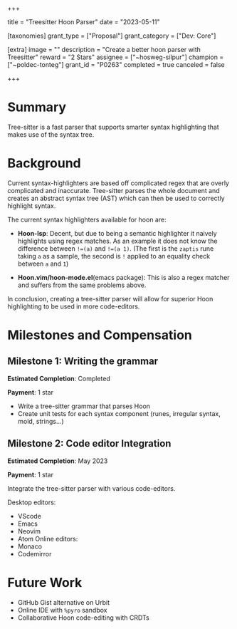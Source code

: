 +++

title = "Treesitter Hoon Parser"
date = "2023-05-11"

[taxonomies]
grant_type = ["Proposal"]
grant_category = ["Dev: Core"]

[extra]
image = ""
description = "Create a better hoon parser with Treesitter"
reward = "2 Stars"
assignee = ["~hosweg-silpur"]
champion = ["~poldec-tonteg"]
grant_id = "P0263"
completed = true
canceled = false

+++

# Summary

Tree-sitter is a fast parser that supports smarter syntax highlighting that makes use of the syntax tree.

# Background

Current syntax-highlighters are based off complicated regex that are overly complicated and inaccurate. Tree-sitter parses the whole document and creates an abstract syntax tree (AST) which can then be used to correctly highlight syntax.

The current syntax highlighters available for hoon are:

- **Hoon-lsp**: Decent, but due to being a semantic highlighter it naively highlights using regex matches. As an example it does not know the difference between `!=(a)` and `!=(a 1)`. (The first is the `zaptis` rune taking `a` as a sample, the second is `!` applied to an equality check between `a` and `1`)

- **Hoon.vim/hoon-mode.el**(emacs package): This is also a regex matcher and suffers from the same problems above.

In conclusion, creating a tree-sitter parser will allow for superior Hoon highlighting to be used in more code-editors.


# Milestones and Compensation 
## Milestone 1: Writing the grammar

**Estimated Completion**: Completed

**Payment**: 1 star

 - Write a tree-sitter grammar that parses Hoon
 - Create unit tests for each syntax component (runes, irregular syntax, mold, strings...)


## Milestone 2: Code editor Integration

**Estimated Completion**: May 2023

**Payment**: 1 star

Integrate the tree-sitter parser with various code-editors.

Desktop editors:
 - VScode
 - Emacs
 - Neovim
 - Atom
Online editors:
 - Monaco
 - Codemirror

# Future Work

- GitHub Gist alternative on Urbit
- Online IDE with `%pyro` sandbox
- Collaborative Hoon code-editing with CRDTs
